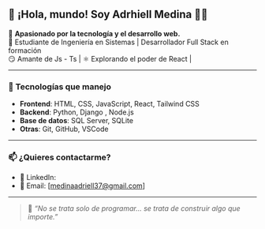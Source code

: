 ## 👋 ¡Hola, mundo! Soy Adrhiell Medina 👨‍💻

🎯 **Apasionado por la tecnología y el desarrollo web.**  
🚀 Estudiante de Ingeniería en Sistemas | Desarrollador Full Stack en formación  
😏 Amante de Js - Ts | ⚛️ Explorando el poder de React | 

---

### 🧰 Tecnologías que manejo

- **Frontend**: HTML, CSS, JavaScript, React, Tailwind CSS  
- **Backend**: Python, Django , Node.js 
- **Base de datos**: SQL Server, SQLite  
- **Otras**: Git, GitHub, VSCode  

---

### 📫 ¿Quieres contactarme?

- 💼 LinkedIn: 
- 📧 Email: [medinaadriell37@gmail.com]

---

> 🧭 *“No se trata solo de programar... se trata de construir algo que importe.”*


